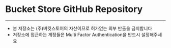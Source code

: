 # Bucket Store GitHub Repository
---
* 본 저장소는 (주)버킷스토어의 자산이므로 허가없는 외부 반출을 금지합니다
* 저장소에 접근하는 계정들은 Multi Factor Authentication을 반드시 설정해주세요
